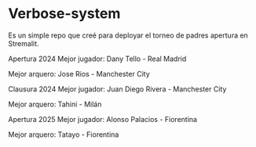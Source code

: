 # Verbose-system

Es un simple repo que creé para deployar el torneo de padres apertura en Stremalit. 

Apertura 2024
Mejor jugador: Dany Tello - Real Madrid 

Mejor arquero: Jose Rios - Manchester City


Clausura 2024
Mejor jugador: Juan Diego Rivera - Manchester City

Mejor arquero: Tahini - Milán 


Apertura 2025
Mejor jugador: Alonso Palacios - Fiorentina

Mejor arquero: Tatayo - Fiorentina

